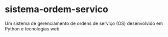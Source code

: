 # sistema-ordem-servico
 Um sistema de gerenciamento de ordens de serviço (OS) desenvolvido em Python e tecnologias web.
